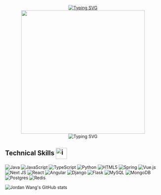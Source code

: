 <div align="center"><a href="https://github.com/XiJordanWang"><img src="https://readme-typing-svg.demolab.com?font=Tiny5&size=30&pause=1000&color=CD1EF7&center=true&vCenter=true&multiline=true&width=435&lines=Hello%2C+there!+I+am+Jordan+Wang." alt="Typing SVG" /></a></div>

<div align="center">
  <img src="https://media1.giphy.com/media/v1.Y2lkPTc5MGI3NjExNDl1eWNwN3d0OG14N3B3cmRldXpqdGJmbWlwd2czMWxlZnc4ZXR2ZyZlcD12MV9pbnRlcm5hbF9naWZfYnlfaWQmY3Q9Zw/w980GFOw5LD5K3qdJX/giphy.webp" width="400">
</div>

<div align="center"><img src="https://readme-typing-svg.demolab.com?font=Tiny5&size=12&pause=1000&color=CD1EF7&center=true&vCenter=true&multiline=true&width=435&lines=I+am+a+Full+Stack+Developer+with+over+7+years+of+experience+and+Tech+Lead+expertise.+;Currently+learning+AI+and+ML+and+preparing+to+complete+a+Master's+degree." alt="Typing SVG" /></div>

<h2 >Technical Skills <img src="https://images-wixmp-ed30a86b8c4ca887773594c2.wixmp.com/f/dd1fc538-2d86-4c72-9739-cdb64abc08f7/dg91ll9-cd98a618-fa31-48cd-a280-f80ddbe79fa9.png?token=eyJ0eXAiOiJKV1QiLCJhbGciOiJIUzI1NiJ9.eyJzdWIiOiJ1cm46YXBwOjdlMGQxODg5ODIyNjQzNzNhNWYwZDQxNWVhMGQyNmUwIiwiaXNzIjoidXJuOmFwcDo3ZTBkMTg4OTgyMjY0MzczYTVmMGQ0MTVlYTBkMjZlMCIsIm9iaiI6W1t7InBhdGgiOiJcL2ZcL2RkMWZjNTM4LTJkODYtNGM3Mi05NzM5LWNkYjY0YWJjMDhmN1wvZGc5MWxsOS1jZDk4YTYxOC1mYTMxLTQ4Y2QtYTI4MC1mODBkZGJlNzlmYTkucG5nIn1dXSwiYXVkIjpbInVybjpzZXJ2aWNlOmZpbGUuZG93bmxvYWQiXX0.sbLdGP63T65y0Ll_6Hd4KGmk1TyulBkHXYaIbhndq10" alt="img" style="margin-left: 0px;vertical-align: middle; width: 36px; height: 36px;"></h2> 

![Java](https://img.shields.io/badge/java-%23ED8B00.svg?style=for-the-badge&logo=openjdk&logoColor=white)
![JavaScript](https://img.shields.io/badge/javascript-%23323330.svg?style=for-the-badge&logo=javascript&logoColor=%23F7DF1E)
![TypeScript](https://img.shields.io/badge/typescript-%23007ACC.svg?style=for-the-badge&logo=typescript&logoColor=white)
![Python](https://img.shields.io/badge/python-3670A0?style=for-the-badge&logo=python&logoColor=ffdd54)
![HTML5](https://img.shields.io/badge/html5-%23E34F26.svg?style=for-the-badge&logo=html5&logoColor=white)
![Spring](https://img.shields.io/badge/spring-%236DB33F.svg?style=for-the-badge&logo=spring&logoColor=white)
![Vue.js](https://img.shields.io/badge/vuejs-%2335495e.svg?style=for-the-badge&logo=vuedotjs&logoColor=%234FC08D)
![Next JS](https://img.shields.io/badge/Next-black?style=for-the-badge&logo=next.js&logoColor=white)
![React](https://img.shields.io/badge/react-%2320232a.svg?style=for-the-badge&logo=react&logoColor=%2361DAFB)
![Angular](https://img.shields.io/badge/angular-%23DD0031.svg?style=for-the-badge&logo=angular&logoColor=white)
![Django](https://img.shields.io/badge/django-%23092E20.svg?style=for-the-badge&logo=django&logoColor=white)
![Flask](https://img.shields.io/badge/flask-%23000.svg?style=for-the-badge&logo=flask&logoColor=white)
![MySQL](https://img.shields.io/badge/mysql-4479A1.svg?style=for-the-badge&logo=mysql&logoColor=white)
![MongoDB](https://img.shields.io/badge/MongoDB-%234ea94b.svg?style=for-the-badge&logo=mongodb&logoColor=white)
![Postgres](https://img.shields.io/badge/postgres-%23316192.svg?style=for-the-badge&logo=postgresql&logoColor=white)
![Redis](https://img.shields.io/badge/redis-%23DD0031.svg?style=for-the-badge&logo=redis&logoColor=white)


![Jordan Wang's GitHub stats](https://github-readme-stats.vercel.app/api?username=XiJordanWang&show_icons=true&theme=radical)

